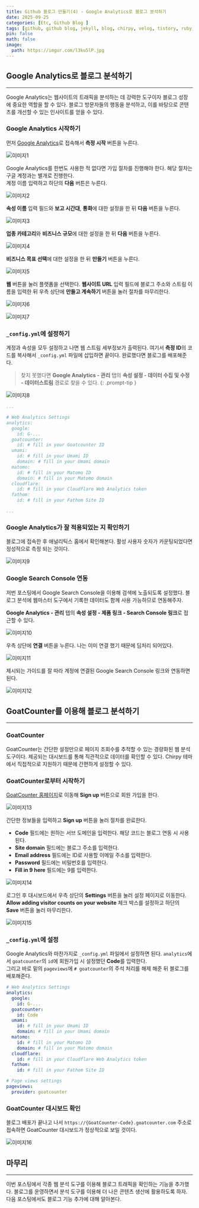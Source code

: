 ```yaml
---
title: Github 블로그 만들기(4) - Google Analytics로 블로그 분석하기
date: 2025-09-25
categories: [Etc, Github Blog ]
tags: [github, github blog, jekyll, blog, chirpy, velog, tistory, ruby, google analytics, goatcounter, github 블로그, 깃허브, 블로그, 블로그 만들기]
pin: false
math: false
image:
  path: https://imgur.com/l3ku5lP.jpg
---
```


## Google Analytics로 블로그 분석하기

---

Google Analytics는 웹사이트의 트래픽을 분석하는 데 강력한 도구이자 블로그 성장에 중요한 역할을 할 수 있다. 블로그 방문자들의 행동을 분석하고, 이를 바탕으로 콘텐츠를 개선할 수 있는 인사이트를 얻을 수 있다.  

### Google Analytics 시작하기

먼저 [Google Analytics](https://analytics.google.com/analytics/web/?utm_source=marketingplatform.google.com&utm_medium=et&utm_campaign=marketingplatform.google.com/about/analytics/#/provision)로 접속해서 **측정 시작** 버튼을 누른다.  

![이미지1](https://imgur.com/YbdlU78.png)

Google Analytics를 한번도 사용한 적 없다면 가입 절차를 진행해야 한다. 해당 절차는 구글 계정과는 별개로 진행한다.  
계정 이름 입력하고 하단의 **다음** 버튼은 누른다.  

![이미지2](https://imgur.com/PAOi8GI.png)

**속성 이름** 입력 필드와 **보고 시간대**, **통화**에 대한 설정을 한 뒤 **다음** 버튼을 누른다.  

![이미지3](https://imgur.com/Qt6MObc.png)

**업종 카테고리**와 **비즈니스 규모**에 대한 설정을 한 뒤 **다음** 버튼을 누른다.  

![이미지4](https://imgur.com/VLGSwwS.png)

**비즈니스 목표 선택**에 대한 설정을 한 뒤 **만들기** 버튼을 누른다.  

![이미지5](https://imgur.com/DFiUJbb.png)

**웹** 버튼을 눌러 플랫폼을 선택한다. **웹사이트 URL** 입력 필드에 블로그 주소와 스트림 이름을 입력한 뒤 우측 상단에 **만들고 계속하기** 버튼을 눌러 절차를 마무리한다.

![이미지6](https://imgur.com/uTp5rvs.png)

![이미지7](https://imgur.com/AMgbkzt.png)

### `_config.yml`에 설정하기

계정과 속성을 모두 설정하고 나면 웹 스트림 세부정보가 출력된다. 여기서 **측정 ID**의 코드를 복사해서 `_config.yml` 파일에 삽입하면 끝이다. 완료했다면 블로그를 배포해준다.

> 찾지 못했다면 **Google Analytics - 관리** 탭의 **속성 설정 - 데이터 수집 및 수정 - 데이터스트림** 경로로 찾을 수 있다.
{: .prompt-tip }

![이미지8](https://imgur.com/vHNN9JD.png)

```yml
...

# Web Analytics Settings
analytics:
  google:
    id: G-...
  goatcounter:
    id: # fill in your Goatcounter ID
  umami:
    id: # fill in your Umami ID
    domain: # fill in your Umami domain
  matomo:
    id: # fill in your Matomo ID
    domain: # fill in your Matomo domain
  cloudflare:
    id: # fill in your Cloudflare Web Analytics token
  fathom:
    id: # fill in your Fathom Site ID

...
```

### Google Analytics가 잘 적용되었는 지 확인하기

블로그에 접속한 후 애널리틱스 홈에서 확인해본다. 활성 사용자 숫자가 카운팅되었다면 정성적으로 측정 되는 것이다.

![이미지9](https://imgur.com/aLin5qV.png)

### Google Search Console 연동

저번 포스팅에서 Google Search Console을 이용해 검색에 노출되도록 설정했다. 블로그 분석에 웹마스터 도구에서 기록한 데이터도 함께 사용 가능하므로 연동해주자.  

**Google Analytics - 관리** 탭의 **속성 설정 - 제품 링크 - Search Console 링크**로 접근할 수 있다.  

![이미지10](https://imgur.com/gcppMOe.png)

우측 상단에 **연결** 버튼을 누른다. 나는 이미 연결 했기 때문에 딤처리 되어있다.  

![이미지11](https://imgur.com/HffEeat.png)

제시되는 가이드를 잘 따라 계정에 연결된 Google Search Console 링크와 연동하면 된다.

![이미지12](https://imgur.com/M5BZRR6.png)

## GoatCounter를 이용해 블로그 분석하기

---

### GoatCounter

GoatCounter는 간단한 설정만으로 페이지 조회수를 추적할 수 있는 경량화된 웹 분석 도구이다. 제공되는 대시보드를 통해 직관적으로 데이터를 확인할 수 있다. Chirpy 테마에서 직접적으로 지원하기 때문에 간편하게 설정할 수 있다.

### GoatCounter로부터 시작하기

[GoatCounter 홈페이지](https://www.goatcounter.com/)로 이동해 **Sign up** 버튼으로 회원 가입을 한다.

![이미지13](https://imgur.com/V99zlff.png)

간단한 정보들을 입력하고 **Sign up** 버튼을 눌러 절차를 완료한다.  

- **Code** 필드에는 원하는 서브 도메인을 입력한다. 해당 코드는 블로그 연동 시 사용된다.
- **Site domain** 필드에는 블로그 주소를 입력한다.
- **Email address** 필드에는 ID로 사용할 이메일 주소를 입력한다.
- **Password** 필드에는 비밀번호를 입력한다.
- **Fill in 9 here** 필드에는 9를 입력한다.

![이미지14](https://imgur.com/OxxaSi1.png)

로그인 후 대시보드에서 우측 상단의 **Settings** 버튼을 눌러 설정 페이지로 이동한다. **Allow adding visitor counts on your website** 체크 박스를 설정하고 하단의 **Save** 버튼을 눌러 마무리한다.

![이미지15](https://imgur.com/TQzBq7i.png)

### `_config.yml`에 설정

Google Analytics와 마찬가지로 `_config.yml` 파일에서 설정하면 된다. `analytics`에서 `goatcounter`의 `id`에 회원가입 시 설정했던 **Code**를 입력한다.  
그리고 바로 밑의 `pageviews`에 `# goatcounter`의 주석 처리를 해제 해준 뒤 블로그를 배포해준다.

```yml
# Web Analytics Settings
analytics:
  google:
    id: G-...
  goatcounter:
    id: Code
  umami:
    id: # fill in your Umami ID
    domain: # fill in your Umami domain
  matomo:
    id: # fill in your Matomo ID
    domain: # fill in your Matomo domain
  cloudflare:
    id: # fill in your Cloudflare Web Analytics token
  fathom:
    id: # fill in your Fathom Site ID

# Page views settings
pageviews:
  provider: goatcounter 
```

### GoatCounter 대시보드 확인

블로그 배포가 끝나고 나서 `https://{GoatCounter-Code}.goatcounter.com` 주소로 접속하면 GoatCounter 대시보드가 정상적으로 보일 것이다.  

![이미지16](https://imgur.com/1P1X4Ph.png)

## 마무리

---

이번 포스팅에서 각종 웹 분석 도구를 이용해 블로그 트래픽을 확인하는 기능을 추가했다. 블로그를 운영하면서 분석 도구를 이용해 더 나은 콘텐츠 생산에 활용하도록 하자. 다음 포스팅에서도 블로그 기능 추가에 대해 알아본다.
